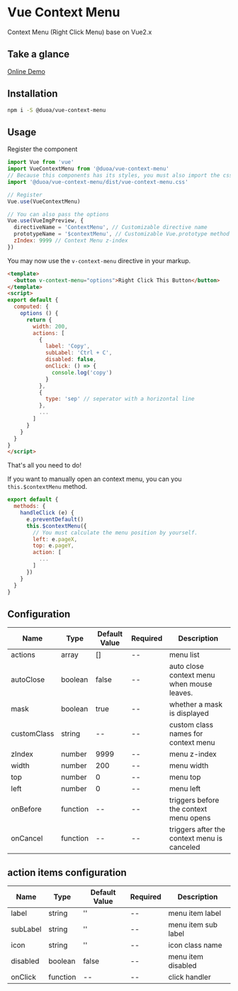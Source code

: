 
# Vue Context Menu

Context Menu (Right Click Menu) base on Vue2.x

## Take a glance

<a href="https://duoani.github.io/vue-context-menu/index.html" target="_blank">Online Demo</a>

## Installation

```bash
npm i -S @duoa/vue-context-menu
```

## Usage

Register the component

```js
import Vue from 'vue'
import VueContextMenu from '@duoa/vue-context-menu'
// Because this components has its styles, you must also import the css file.
import '@duoa/vue-context-menu/dist/vue-context-menu.css'

// Register
Vue.use(VueContextMenu)

// You can also pass the options
Vue.use(VueImgPreview, {
  directiveName = 'ContextMenu', // Customizable directive name
  prototypeName = '$contextMenu', // Customizable Vue.prototype method name
  zIndex: 9999 // Context Menu z-index
})
```

You may now use the `v-context-menu` directive in your markup.

```html
<template>
  <button v-context-menu="options">Right Click This Button</button>
</template>
<script>
export default {
  computed: {
    options () {
      return {
        width: 200,
        actions: [
          {
            label: 'Copy',
            subLabel: 'Ctrl + C',
            disabled: false,
            onClick: () => {
              console.log('copy')
            }
          },
          {
            type: 'sep' // seperator with a horizontal line
          },
          ...
        ]
      }
    }
  }
}
</script>
```

That's all you need to do!

If you want to manually open an context menu, you can you `this.$contextMenu` method.

```js
export default {
  methods: {
    handleClick (e) {
      e.preventDefault()
      this.$contextMenu({
        // You must calculate the menu position by yourself.
        left: e.pageX,
        top: e.pageY,
        action: [
          ...
        ]
      })
    }
  }
}
```

## Configuration

|  Name   | Type  | Default Value | Required | Description |
|  ----  | ----  | --- | --- | -- |
| actions | array | [] | -- | menu list |
| autoClose | boolean | false | -- | auto close context menu when mouse leaves. |
| mask  | boolean | true | -- | whether a mask is displayed |
| customClass  | string | -- | -- | custom class names for context menu |
| zIndex  | number | 9999 | -- | menu z-index |
| width  | number | 200 | -- | menu width |
| top  | number | 0 | -- | menu top |
| left  | number | 0 | -- | menu left |
| onBefore  | function | -- | -- | triggers before the context menu opens |
| onCancel  | function | -- | -- | triggers after the context menu is canceled |

## action items configuration

|  Name   | Type  | Default Value | Required | Description |
|  ----  | ----  | --- | --- | -- |
| label  | string | '' | -- | menu item label |
| subLabel  | string | '' | -- | menu item sub label |
| icon  | string | '' | -- | icon class name |
| disabled  | boolean | false | -- | menu item disabled |
| onClick  | function | -- | -- | click handler |